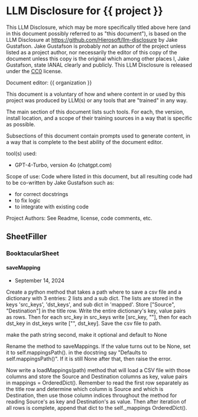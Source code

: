 # LLM Disclosure for {{ project }}
This LLM Disclosure, which may be more specifically titled above here (and in this document possibly referred to as "this document"), is based on the LLM Disclosure at https://github.com/Hierosoft/llm-disclosure by Jake Gustafson. Jake Gustafson is probably *not* an author of the project unless listed as a project author, nor necessarily the editor of this copy of the document unless this copy is the original which among other places I, Jake Gustafson, state IANAL clearly and publicly. This LLM Disclosure is released under the [CC0](https://creativecommons.org/public-domain/cc0/) license.

Document editor: {{ organization }}

This document is a voluntary of how and where content in or used by this project was produced by LLM(s) or any tools that are "trained" in any way.

The main section of this document lists such tools. For each, the version, install location, and a scope of their training sources in a way that is specific as possible.

Subsections of this document contain prompts used to generate content, in a way that is complete to the best ability of the document editor.

tool(s) used:
- GPT-4-Turbo, version 4o (chatgpt.com)

Scope of use: Code where listed in this document, but all resulting code had to be co-written by Jake Gustafson such as:
- for correct docstrings
- to fix logic
- to integrate with existing code

Project Authors: See Readme, license, code comments, etc.

## SheetFiller
### BooktacularSheet
#### saveMapping
- September 14, 2024

Create a python method that takes a path where to save a csv file and a dictionary with 3 entries: 2 lists and a sub dict. The lists are stored in the keys 'src_keys', 'dst_keys', and sub dict in 'mapped'. Store ["Source", "Destination"] in the title row. Write the entire dictionary's key, value pairs as rows. Then for each src_key in src_keys write [src_key, ""], then for each dst_key in dst_keys write ["", dst_key]. Save the csv file to path.

make the path string second, make it optional and default to None

Rename the method to saveMappings. If the value turns out to be None, set it to self.mappingsPath(). in the docstring say "Defaults to self.mappingsPath()". If it is still None after that, then raise the error.

Now write a loadMappings(path) method that will load a CSV file with those columns and store the Source and Destination columns as key, value pairs in mappings = OrderedDict(). Remember to read the first row separately as the title row and determine which column is Source and which is Destination, then use those column indices throughout the method for reading Source's as key and Destination's as value. Then after iteration of all rows is complete, append that dict to the self._mappings OrderedDict().